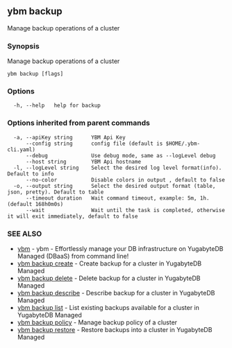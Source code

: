 ## ybm backup

Manage backup operations of a cluster

### Synopsis

Manage backup operations of a cluster

```
ybm backup [flags]
```

### Options

```
  -h, --help   help for backup
```

### Options inherited from parent commands

```
  -a, --apiKey string      YBM Api Key
      --config string      config file (default is $HOME/.ybm-cli.yaml)
      --debug              Use debug mode, same as --logLevel debug
      --host string        YBM Api hostname
  -l, --logLevel string    Select the desired log level format(info). Default to info
      --no-color           Disable colors in output , default to false
  -o, --output string      Select the desired output format (table, json, pretty). Default to table
      --timeout duration   Wait command timeout, example: 5m, 1h. (default 168h0m0s)
      --wait               Wait until the task is completed, otherwise it will exit immediately, default to false
```

### SEE ALSO

* [ybm](ybm.md)	 - ybm - Effortlessly manage your DB infrastructure on YugabyteDB Managed (DBaaS) from command line!
* [ybm backup create](ybm_backup_create.md)	 - Create backup for a cluster in YugabyteDB Managed
* [ybm backup delete](ybm_backup_delete.md)	 - Delete backup for a cluster in YugabyteDB Managed
* [ybm backup describe](ybm_backup_describe.md)	 - Describe backup for a cluster in YugabyteDB Managed
* [ybm backup list](ybm_backup_list.md)	 - List existing backups available for a cluster in YugabyteDB Managed
* [ybm backup policy](ybm_backup_policy.md)	 - Manage backup policy of a cluster
* [ybm backup restore](ybm_backup_restore.md)	 - Restore backups into a cluster in YugabyteDB Managed

